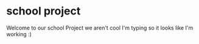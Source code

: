 # school project
Welcome to our school Project
we aren't cool
I'm typing so it looks like I'm working :)
